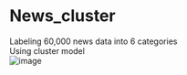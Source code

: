 # News_cluster  
Labeling 60,000 news data into 6 categories  
Using cluster model  
![image](https://github.com/edwardhan925192/News_cluster/assets/127165920/e0eabca6-2465-4784-b529-66622d7a19cc)

